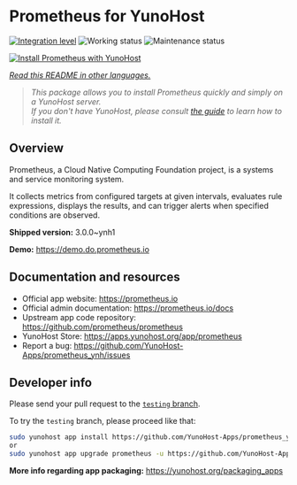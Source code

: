 <!--
N.B.: This README was automatically generated by <https://github.com/YunoHost/apps/tree/master/tools/readme_generator>
It shall NOT be edited by hand.
-->

# Prometheus for YunoHost

[![Integration level](https://dash.yunohost.org/integration/prometheus.svg)](https://ci-apps.yunohost.org/ci/apps/prometheus/) ![Working status](https://ci-apps.yunohost.org/ci/badges/prometheus.status.svg) ![Maintenance status](https://ci-apps.yunohost.org/ci/badges/prometheus.maintain.svg)

[![Install Prometheus with YunoHost](https://install-app.yunohost.org/install-with-yunohost.svg)](https://install-app.yunohost.org/?app=prometheus)

*[Read this README in other languages.](./ALL_README.md)*

> *This package allows you to install Prometheus quickly and simply on a YunoHost server.*  
> *If you don't have YunoHost, please consult [the guide](https://yunohost.org/install) to learn how to install it.*

## Overview

Prometheus, a Cloud Native Computing Foundation project, is a systems and service monitoring system.

It collects metrics from configured targets at given intervals, evaluates rule expressions, displays the results, and can trigger alerts when specified conditions are observed.


**Shipped version:** 3.0.0~ynh1

**Demo:** <https://demo.do.prometheus.io>
## Documentation and resources

- Official app website: <https://prometheus.io>
- Official admin documentation: <https://prometheus.io/docs>
- Upstream app code repository: <https://github.com/prometheus/prometheus>
- YunoHost Store: <https://apps.yunohost.org/app/prometheus>
- Report a bug: <https://github.com/YunoHost-Apps/prometheus_ynh/issues>

## Developer info

Please send your pull request to the [`testing` branch](https://github.com/YunoHost-Apps/prometheus_ynh/tree/testing).

To try the `testing` branch, please proceed like that:

```bash
sudo yunohost app install https://github.com/YunoHost-Apps/prometheus_ynh/tree/testing --debug
or
sudo yunohost app upgrade prometheus -u https://github.com/YunoHost-Apps/prometheus_ynh/tree/testing --debug
```

**More info regarding app packaging:** <https://yunohost.org/packaging_apps>
